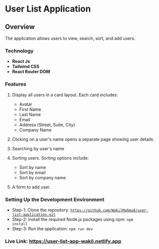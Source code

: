 # User List Application

## Overview

The application allows users to view, search, sort, and add users.

### Technology

- <b>React Js</b>
- <b>Tailwind CSS</b>
- <b>React Router DOM</b>

### Features

1. Display all users in a card layout. Each card includes:

   - Avatar
   - First Name
   - Last Name
   - Email
   - Address (Street, Suite, City)
   - Company Name

2. Clicking on a user's name opens a separate page showing user details.

3. Searching by user's name

4. Sorting users. Sorting options include:

   - Sort by name
   - Sort by email
   - Sort by company name

5. A form to add user.

### Setting Up the Development Environment

- Step-1: Clone the repository: <code>https://github.com/WakilMahmud/user-list-application.git</code>
- Step-2: Install the required Node.js packages using npm: <code>npm install</code>
- Step-3: Run the application: <code>npm run dev</code>

### Live Link: https://user-list-app-wakil.netlify.app
